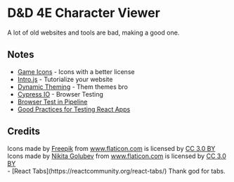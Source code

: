 # D&D 4E Character Viewer

A lot of old websites and tools are bad, making a good one.

## Notes

- [Game Icons](https://game-icons.net/) - Icons with a better license
- [Intro.js](https://introjs.com/) - Tutorialize your website
- [Dynamic Theming](https://medium.com/@krandles/adding-dynamic-themes-to-a-react-app-using-css-variables-57957e39f0bf) - Them themes bro
- [Cypress IO](https://www.cypress.io/) - Browser Testing
- [Browser Test in Pipeline](https://blog.kylegalbraith.com/2018/08/14/how-to-run-browser-tests-via-cypress-in-your-cicd-pipeline-with-aws-codebuild/)
- [Good Practices for Testing React Apps](https://medium.com/@TuckerConnelly/good-practices-for-testing-react-apps-3a64154fa3b1)

## Credits

<div>Icons made by <a href="http://www.freepik.com/" title="Freepik">Freepik</a> from <a href="https://www.flaticon.com/" 		    title="Flaticon">www.flaticon.com</a> is licensed by <a href="http://creativecommons.org/licenses/by/3.0/" 		    title="Creative Commons BY 3.0" target="_blank">CC 3.0 BY</a></div>
<div>Icons made by <a href="https://www.flaticon.com/authors/nikita-golubev" title="Nikita Golubev">Nikita Golubev</a> from <a href="https://www.flaticon.com/" 			    title="Flaticon">www.flaticon.com</a> is licensed by <a href="http://creativecommons.org/licenses/by/3.0/" 			    title="Creative Commons BY 3.0" target="_blank">CC 3.0 BY</a></div>
- [React Tabs](https://reactcommunity.org/react-tabs/) Thank god for tabs.
